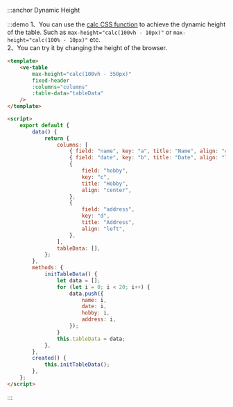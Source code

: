 :::anchor Dynamic Height

:::demo 1、You can use the [calc CSS function](<https://developer.mozilla.org/en-US/docs/Web/CSS/calc()>) to achieve the dynamic height of the table. Such as `max-height="calc(100vh - 10px)"` or `max-height="calc(100% - 10px)"` etc.<br>2、You can try it by changing the height of the browser.

```html
<template>
    <ve-table
        max-height="calc(100vh - 350px)"
        fixed-header
        :columns="columns"
        :table-data="tableData"
    />
</template>

<script>
    export default {
        data() {
            return {
                columns: [
                    { field: "name", key: "a", title: "Name", align: "center" },
                    { field: "date", key: "b", title: "Date", align: "left" },
                    {
                        field: "hobby",
                        key: "c",
                        title: "Hobby",
                        align: "center",
                    },
                    {
                        field: "address",
                        key: "d",
                        title: "Address",
                        align: "left",
                    },
                ],
                tableData: [],
            };
        },
        methods: {
            initTableData() {
                let data = [];
                for (let i = 0; i < 20; i++) {
                    data.push({
                        name: i,
                        date: i,
                        hobby: i,
                        address: i,
                    });
                }
                this.tableData = data;
            },
        },
        created() {
            this.initTableData();
        },
    };
</script>
```

:::

